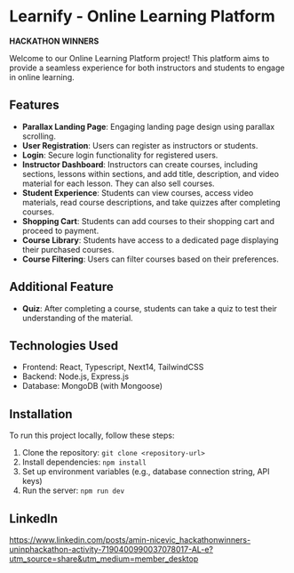 # Learnify - Online Learning Platform 
**HACKATHON WINNERS**

Welcome to our Online Learning Platform project! This platform aims to provide a seamless experience for both instructors and students to engage in online learning.

## Features

- **Parallax Landing Page**: Engaging landing page design using parallax scrolling.
- **User Registration**: Users can register as instructors or students.
- **Login**: Secure login functionality for registered users.
- **Instructor Dashboard**: Instructors can create courses, including sections, lessons within sections, and add title, description, and video material for each lesson. They can also sell courses.
- **Student Experience**: Students can view courses, access video materials, read course descriptions, and take quizzes after completing courses.
- **Shopping Cart**: Students can add courses to their shopping cart and proceed to payment.
- **Course Library**: Students have access to a dedicated page displaying their purchased courses.
- **Course Filtering**: Users can filter courses based on their preferences.

## Additional Feature

- **Quiz**: After completing a course, students can take a quiz to test their understanding of the material.

## Technologies Used

- Frontend: React, Typescript, Next14, TailwindCSS
- Backend: Node.js, Express.js
- Database: MongoDB (with Mongoose)

## Installation

To run this project locally, follow these steps:

1. Clone the repository: `git clone <repository-url>`
2. Install dependencies: `npm install`
3. Set up environment variables (e.g., database connection string, API keys)
4. Run the server: `npm run dev`

## LinkedIn
https://www.linkedin.com/posts/amin-nicevic_hackathonwinners-uninphackathon-activity-7190400990037078017-AL-e?utm_source=share&utm_medium=member_desktop

